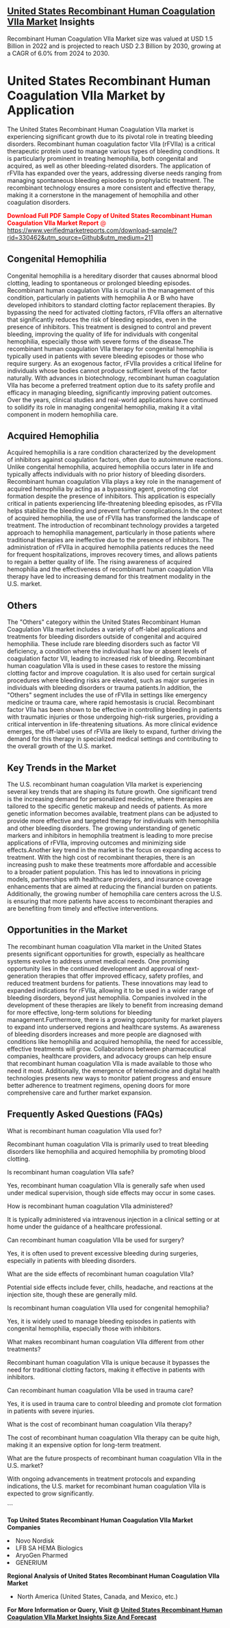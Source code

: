 <h2><a href="https://www.verifiedmarketreports.com/download-sample/?rid=330462&amp;utm_source=Github&amp;utm_medium=211" target="_blank">United States Recombinant Human Coagulation VIIa Market</a> Insights</h2><p>Recombinant Human Coagulation VIIa Market size was valued at USD 1.5 Billion in 2022 and is projected to reach USD 2.3 Billion by 2030, growing at a CAGR of 6.0% from 2024 to 2030.</p><p><h1>United States Recombinant Human Coagulation VIIa Market by Application</h1><p>The United States Recombinant Human Coagulation VIIa market is experiencing significant growth due to its pivotal role in treating bleeding disorders. Recombinant human coagulation factor VIIa (rFVIIa) is a critical therapeutic protein used to manage various types of bleeding conditions. It is particularly prominent in treating hemophilia, both congenital and acquired, as well as other bleeding-related disorders. The application of rFVIIa has expanded over the years, addressing diverse needs ranging from managing spontaneous bleeding episodes to prophylactic treatment. The recombinant technology ensures a more consistent and effective therapy, making it a cornerstone in the management of hemophilia and other coagulation disorders.<p><span class=""><span style="color: #ff0000;"><strong>Download Full PDF Sample Copy of United States Recombinant Human Coagulation VIIa Market Report</strong> @ </span><a href="https://www.verifiedmarketreports.com/download-sample/?rid=330462&amp;utm_source=Github&amp;utm_medium=211" target="_blank">https://www.verifiedmarketreports.com/download-sample/?rid=330462&amp;utm_source=Github&amp;utm_medium=211</a></span></p></p><h2>Congenital Hemophilia</h2><p>Congenital hemophilia is a hereditary disorder that causes abnormal blood clotting, leading to spontaneous or prolonged bleeding episodes. Recombinant human coagulation VIIa is crucial in the management of this condition, particularly in patients with hemophilia A or B who have developed inhibitors to standard clotting factor replacement therapies. By bypassing the need for activated clotting factors, rFVIIa offers an alternative that significantly reduces the risk of bleeding episodes, even in the presence of inhibitors. This treatment is designed to control and prevent bleeding, improving the quality of life for individuals with congenital hemophilia, especially those with severe forms of the disease.The recombinant human coagulation VIIa therapy for congenital hemophilia is typically used in patients with severe bleeding episodes or those who require surgery. As an exogenous factor, rFVIIa provides a critical lifeline for individuals whose bodies cannot produce sufficient levels of the factor naturally. With advances in biotechnology, recombinant human coagulation VIIa has become a preferred treatment option due to its safety profile and efficacy in managing bleeding, significantly improving patient outcomes. Over the years, clinical studies and real-world applications have continued to solidify its role in managing congenital hemophilia, making it a vital component in modern hemophilia care.<h2>Acquired Hemophilia</h2><p>Acquired hemophilia is a rare condition characterized by the development of inhibitors against coagulation factors, often due to autoimmune reactions. Unlike congenital hemophilia, acquired hemophilia occurs later in life and typically affects individuals with no prior history of bleeding disorders. Recombinant human coagulation VIIa plays a key role in the management of acquired hemophilia by acting as a bypassing agent, promoting clot formation despite the presence of inhibitors. This application is especially critical in patients experiencing life-threatening bleeding episodes, as rFVIIa helps stabilize the bleeding and prevent further complications.In the context of acquired hemophilia, the use of rFVIIa has transformed the landscape of treatment. The introduction of recombinant technology provides a targeted approach to hemophilia management, particularly in those patients where traditional therapies are ineffective due to the presence of inhibitors. The administration of rFVIIa in acquired hemophilia patients reduces the need for frequent hospitalizations, improves recovery times, and allows patients to regain a better quality of life. The rising awareness of acquired hemophilia and the effectiveness of recombinant human coagulation VIIa therapy have led to increasing demand for this treatment modality in the U.S. market.<h2>Others</h2><p>The "Others" category within the United States Recombinant Human Coagulation VIIa market includes a variety of off-label applications and treatments for bleeding disorders outside of congenital and acquired hemophilia. These include rare bleeding disorders such as factor VII deficiency, a condition where the individual has low or absent levels of coagulation factor VII, leading to increased risk of bleeding. Recombinant human coagulation VIIa is used in these cases to restore the missing clotting factor and improve coagulation. It is also used for certain surgical procedures where bleeding risks are elevated, such as major surgeries in individuals with bleeding disorders or trauma patients.In addition, the "Others" segment includes the use of rFVIIa in settings like emergency medicine or trauma care, where rapid hemostasis is crucial. Recombinant factor VIIa has been shown to be effective in controlling bleeding in patients with traumatic injuries or those undergoing high-risk surgeries, providing a critical intervention in life-threatening situations. As more clinical evidence emerges, the off-label uses of rFVIIa are likely to expand, further driving the demand for this therapy in specialized medical settings and contributing to the overall growth of the U.S. market.<h2>Key Trends in the Market</h2><p>The U.S. recombinant human coagulation VIIa market is experiencing several key trends that are shaping its future growth. One significant trend is the increasing demand for personalized medicine, where therapies are tailored to the specific genetic makeup and needs of patients. As more genetic information becomes available, treatment plans can be adjusted to provide more effective and targeted therapy for individuals with hemophilia and other bleeding disorders. The growing understanding of genetic markers and inhibitors in hemophilia treatment is leading to more precise applications of rFVIIa, improving outcomes and minimizing side effects.Another key trend in the market is the focus on expanding access to treatment. With the high cost of recombinant therapies, there is an increasing push to make these treatments more affordable and accessible to a broader patient population. This has led to innovations in pricing models, partnerships with healthcare providers, and insurance coverage enhancements that are aimed at reducing the financial burden on patients. Additionally, the growing number of hemophilia care centers across the U.S. is ensuring that more patients have access to recombinant therapies and are benefiting from timely and effective interventions.<h2>Opportunities in the Market</h2><p>The recombinant human coagulation VIIa market in the United States presents significant opportunities for growth, especially as healthcare systems evolve to address unmet medical needs. One promising opportunity lies in the continued development and approval of next-generation therapies that offer improved efficacy, safety profiles, and reduced treatment burdens for patients. These innovations may lead to expanded indications for rFVIIa, allowing it to be used in a wider range of bleeding disorders, beyond just hemophilia. Companies involved in the development of these therapies are likely to benefit from increasing demand for more effective, long-term solutions for bleeding management.Furthermore, there is a growing opportunity for market players to expand into underserved regions and healthcare systems. As awareness of bleeding disorders increases and more people are diagnosed with conditions like hemophilia and acquired hemophilia, the need for accessible, effective treatments will grow. Collaborations between pharmaceutical companies, healthcare providers, and advocacy groups can help ensure that recombinant human coagulation VIIa is made available to those who need it most. Additionally, the emergence of telemedicine and digital health technologies presents new ways to monitor patient progress and ensure better adherence to treatment regimens, opening doors for more comprehensive care and further market expansion.<h2>Frequently Asked Questions (FAQs)</h2><p>What is recombinant human coagulation VIIa used for?</p><p>Recombinant human coagulation VIIa is primarily used to treat bleeding disorders like hemophilia and acquired hemophilia by promoting blood clotting.</p><p>Is recombinant human coagulation VIIa safe?</p><p>Yes, recombinant human coagulation VIIa is generally safe when used under medical supervision, though side effects may occur in some cases.</p><p>How is recombinant human coagulation VIIa administered?</p><p>It is typically administered via intravenous injection in a clinical setting or at home under the guidance of a healthcare professional.</p><p>Can recombinant human coagulation VIIa be used for surgery?</p><p>Yes, it is often used to prevent excessive bleeding during surgeries, especially in patients with bleeding disorders.</p><p>What are the side effects of recombinant human coagulation VIIa?</p><p>Potential side effects include fever, chills, headache, and reactions at the injection site, though these are generally mild.</p><p>Is recombinant human coagulation VIIa used for congenital hemophilia?</p><p>Yes, it is widely used to manage bleeding episodes in patients with congenital hemophilia, especially those with inhibitors.</p><p>What makes recombinant human coagulation VIIa different from other treatments?</p><p>Recombinant human coagulation VIIa is unique because it bypasses the need for traditional clotting factors, making it effective in patients with inhibitors.</p><p>Can recombinant human coagulation VIIa be used in trauma care?</p><p>Yes, it is used in trauma care to control bleeding and promote clot formation in patients with severe injuries.</p><p>What is the cost of recombinant human coagulation VIIa therapy?</p><p>The cost of recombinant human coagulation VIIa therapy can be quite high, making it an expensive option for long-term treatment.</p><p>What are the future prospects of recombinant human coagulation VIIa in the U.S. market?</p><p>With ongoing advancements in treatment protocols and expanding indications, the U.S. market for recombinant human coagulation VIIa is expected to grow significantly.</p>```</p><p><strong>Top United States Recombinant Human Coagulation VIIa Market Companies</strong></p><div data-test-id=""><p><li>Novo Nordisk</li><li> LFB SA HEMA Biologics</li><li> AryoGen Pharmed</li><li> GENERIUM</li></p><div><strong>Regional Analysis of&nbsp;United States Recombinant Human Coagulation VIIa Market</strong></div><ul><li dir="ltr"><p dir="ltr">North America&nbsp;(United States, Canada, and Mexico, etc.)</p></li></ul><p><strong>For More Information or Query, Visit @&nbsp;</strong><strong><a href="https://www.verifiedmarketreports.com/product/recombinant-human-coagulation-viia-market/?utm_source=Github&amp;utm_medium=211" target="_blank">United States Recombinant Human Coagulation VIIa Market Insights Size And Forecast</a></strong></p></div>
